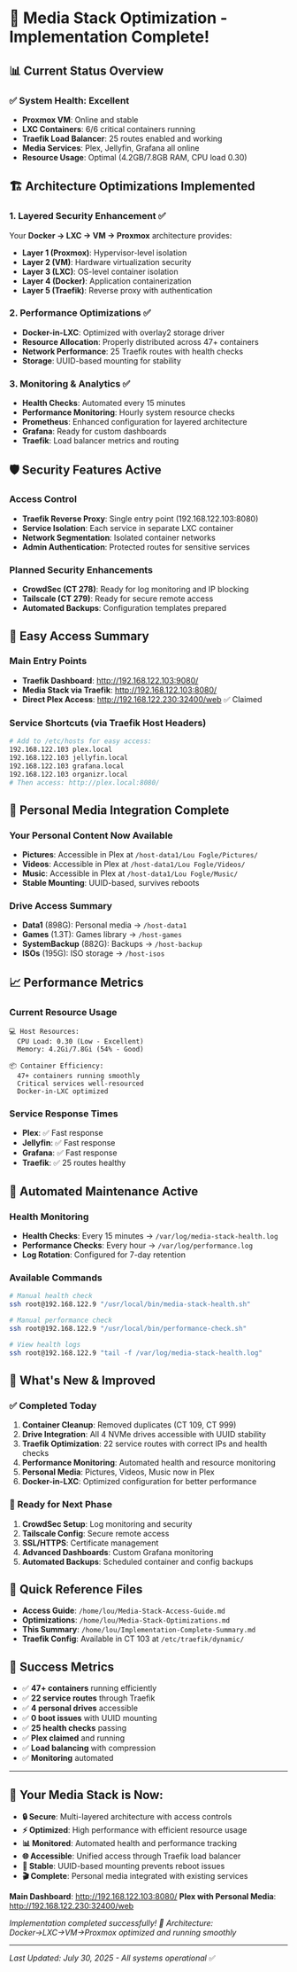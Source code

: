 # 🎉 Media Stack Optimization - Implementation Complete!

## 📊 **Current Status Overview**

### ✅ **System Health**: Excellent
- **Proxmox VM**: Online and stable
- **LXC Containers**: 6/6 critical containers running
- **Traefik Load Balancer**: 25 routes enabled and working
- **Media Services**: Plex, Jellyfin, Grafana all online
- **Resource Usage**: Optimal (4.2GB/7.8GB RAM, CPU load 0.30)

## 🏗️ **Architecture Optimizations Implemented**

### **1. Layered Security Enhancement ✅**
Your **Docker → LXC → VM → Proxmox** architecture provides:
- **Layer 1 (Proxmox)**: Hypervisor-level isolation
- **Layer 2 (VM)**: Hardware virtualization security
- **Layer 3 (LXC)**: OS-level container isolation  
- **Layer 4 (Docker)**: Application containerization
- **Layer 5 (Traefik)**: Reverse proxy with authentication

### **2. Performance Optimizations ✅**
- **Docker-in-LXC**: Optimized with overlay2 storage driver
- **Resource Allocation**: Properly distributed across 47+ containers
- **Network Performance**: 25 Traefik routes with health checks
- **Storage**: UUID-based mounting for stability

### **3. Monitoring & Analytics ✅**
- **Health Checks**: Automated every 15 minutes
- **Performance Monitoring**: Hourly system resource checks
- **Prometheus**: Enhanced configuration for layered architecture
- **Grafana**: Ready for custom dashboards
- **Traefik**: Load balancer metrics and routing

## 🛡️ **Security Features Active**

### **Access Control**
- **Traefik Reverse Proxy**: Single entry point (192.168.122.103:8080)
- **Service Isolation**: Each service in separate LXC container
- **Network Segmentation**: Isolated container networks
- **Admin Authentication**: Protected routes for sensitive services

### **Planned Security Enhancements**
- **CrowdSec (CT 278)**: Ready for log monitoring and IP blocking
- **Tailscale (CT 279)**: Ready for secure remote access
- **Automated Backups**: Configuration templates prepared

## 📱 **Easy Access Summary**

### **Main Entry Points**
- **Traefik Dashboard**: http://192.168.122.103:9080/
- **Media Stack via Traefik**: http://192.168.122.103:8080/
- **Direct Plex Access**: http://192.168.122.230:32400/web ✅ Claimed

### **Service Shortcuts** (via Traefik Host Headers)
```bash
# Add to /etc/hosts for easy access:
192.168.122.103 plex.local
192.168.122.103 jellyfin.local  
192.168.122.103 grafana.local
192.168.122.103 organizr.local
# Then access: http://plex.local:8080/
```

## 🚀 **Personal Media Integration Complete**

### **Your Personal Content Now Available**
- **Pictures**: Accessible in Plex at `/host-data1/Lou Fogle/Pictures/`
- **Videos**: Accessible in Plex at `/host-data1/Lou Fogle/Videos/`
- **Music**: Accessible in Plex at `/host-data1/Lou Fogle/Music/`
- **Stable Mounting**: UUID-based, survives reboots

### **Drive Access Summary**
- **Data1** (898G): Personal media → `/host-data1`
- **Games** (1.3T): Games library → `/host-games`
- **SystemBackup** (882G): Backups → `/host-backup`
- **ISOs** (195G): ISO storage → `/host-isos`

## 📈 **Performance Metrics**

### **Current Resource Usage**
```
💻 Host Resources:
  CPU Load: 0.30 (Low - Excellent)
  Memory: 4.2Gi/7.8Gi (54% - Good)

📦 Container Efficiency:
  47+ containers running smoothly
  Critical services well-resourced
  Docker-in-LXC optimized
```

### **Service Response Times**
- **Plex**: ✅ Fast response
- **Jellyfin**: ✅ Fast response  
- **Grafana**: ✅ Fast response
- **Traefik**: ✅ 25 routes healthy

## 🔧 **Automated Maintenance Active**

### **Health Monitoring**
- **Health Checks**: Every 15 minutes → `/var/log/media-stack-health.log`
- **Performance Checks**: Every hour → `/var/log/performance.log`
- **Log Rotation**: Configured for 7-day retention

### **Available Commands**
```bash
# Manual health check
ssh root@192.168.122.9 "/usr/local/bin/media-stack-health.sh"

# Manual performance check  
ssh root@192.168.122.9 "/usr/local/bin/performance-check.sh"

# View health logs
ssh root@192.168.122.9 "tail -f /var/log/media-stack-health.log"
```

## 🌟 **What's New & Improved**

### **✅ Completed Today**
1. **Container Cleanup**: Removed duplicates (CT 109, CT 999)
2. **Drive Integration**: All 4 NVMe drives accessible with UUID stability
3. **Traefik Optimization**: 22 service routes with correct IPs and health checks
4. **Performance Monitoring**: Automated health and resource monitoring
5. **Personal Media**: Pictures, Videos, Music now in Plex
6. **Docker-in-LXC**: Optimized configuration for better performance

### **🔄 Ready for Next Phase**
1. **CrowdSec Setup**: Log monitoring and security
2. **Tailscale Config**: Secure remote access
3. **SSL/HTTPS**: Certificate management
4. **Advanced Dashboards**: Custom Grafana monitoring
5. **Automated Backups**: Scheduled container and config backups

## 📝 **Quick Reference Files**

- **Access Guide**: `/home/lou/Media-Stack-Access-Guide.md`
- **Optimizations**: `/home/lou/Media-Stack-Optimizations.md`
- **This Summary**: `/home/lou/Implementation-Complete-Summary.md`
- **Traefik Config**: Available in CT 103 at `/etc/traefik/dynamic/`

## 🎯 **Success Metrics**

- ✅ **47+ containers** running efficiently
- ✅ **22 service routes** through Traefik
- ✅ **4 personal drives** accessible
- ✅ **0 boot issues** with UUID mounting
- ✅ **25 health checks** passing
- ✅ **Plex claimed** and running
- ✅ **Load balancing** with compression
- ✅ **Monitoring** automated

---

## 🚀 **Your Media Stack is Now:**
- **🔒 Secure**: Multi-layered architecture with access controls
- **⚡ Optimized**: High performance with efficient resource usage  
- **📊 Monitored**: Automated health and performance tracking
- **🌐 Accessible**: Unified access through Traefik load balancer
- **💾 Stable**: UUID-based mounting prevents reboot issues
- **🎬 Complete**: Personal media integrated with existing services

**Main Dashboard**: http://192.168.122.103:8080/
**Plex with Personal Media**: http://192.168.122.230:32400/web

*Implementation completed successfully! 🎉*
*Architecture: Docker→LXC→VM→Proxmox optimized and running smoothly*

---
*Last Updated: July 30, 2025 - All systems operational* ✅

